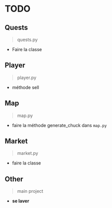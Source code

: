 # TODO

## Quests

> quests.py

* Faire la classe

## Player

> player.py

* méthode sell

## Map

> map.py

* faire la méthode generate_chuck dans `map.py`

## Market

> market.py

* faire la classe

## Other

> main project

* **se laver**
